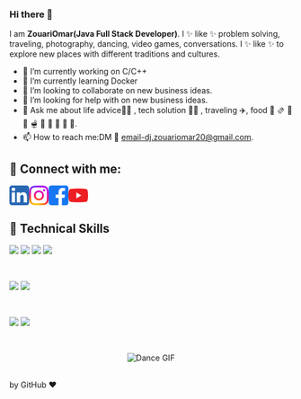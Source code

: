 ### Hi there 👋

I am **ZouariOmar(Java Full Stack Developer)**. I ✨ like ✨  problem solving, traveling, photography, dancing, video games, conversations. I ✨ like ✨  to explore new places with different traditions and cultures.

- 🔭 I’m currently working on C/C++ 
- 🌱 I’m currently learning Docker
- 👯 I’m looking to collaborate on new business ideas.
- 🤔 I’m looking for help with on new business ideas.
- 💬 Ask me about life advice🤣🤣 , tech solution 👩‍💻 , traveling ✈️, food 🌯 🫔 🥗 🥘 🫕 🥫 🍝 🍜 🍲 🍛.
- 📫 How to reach me:DM 📱 email-dj.zouariomar20@gmail.com.

## 🤝 Connect with me:

<a href="https://www.linkedin.com/in/zouari-omar-143239283/"><img align="left" src="https://raw.githubusercontent.com/deepajarout/deepajarout/main/5296501_linkedin_network_linkedin logo_icon.png" alt="deepa Jarout | LinkedIn" width="35px"/></a>

<a href="https://www.instagram.com/zouari.omar.20/"><img align="left" src="https://raw.githubusercontent.com/deepajarout/deepajarout/main/5296765_camera_instagram_instagram logo_icon.png" alt="deepa Jarout| Instagram" width="35px"/></a>

<a href="https://www.facebook.com/profile.php?id=100094115903416"><img align="left" src="https://raw.githubusercontent.com/deepajarout/deepajarout/main/5365678_fb_facebook_facebook logo_icon.png" alt="deepa Jarout| Facebook" width="35px"/></a>

<a href="https://www.youtube.com/channel/UCIc-2n3cDyTeJWl9gEVf-oA"><img align="left" src="https://raw.githubusercontent.com/deepajarout/deepajarout/main/5296521_play_video_vlog_youtube_youtube logo_icon.png" alt="deepa Jarout| Youtube" width="35px"/></a>

</br>
</br>


## 💼 Technical Skills

![](https://img.shields.io/badge/gaming-unity-informational?style=flat&logo=unity&logoColor=white)
![](https://img.shields.io/badge/Code-HTML5-informational?style=flat&logo=HTML5&color=E34F26)
![](https://img.shields.io/badge/-3.12.0-Py?style=plastic&logo=python&logoColor=bleu&label=Pyhton&link=https%3A%2F%2Fwww.python.org)
![](https://img.shields.io/badge/-C23-C?style=plastic&logo=c&logoColor=180%2C180%2C120&label=C)

</br>

![](https://img.shields.io/badge/Tools-Git-informational?style=flat&logo=Git&color=F05032)
![](https://img.shields.io/badge/Tools-GitHub-informational?style=flat&logo=GitHub&color=181717)

</br>

![](https://img.shields.io/badge/-2023.4-Linux?logo=Linux&logoColor=bleu&label=Kali&cacheSeconds=https%3A%2F%2Fwww.kali.org)
![](https://img.shields.io/badge/-Win11-win?logo=Windows&logoColor=bleu&label=Windows&cacheSeconds=https%3A%2F%2Fwww.microsoft.com)

</br>

<p align="center">
  <img src="https://media.giphy.com/media/l1KVaj5Ucbi93wxKE/giphy.gif" alt="Dance GIF" width="300" height="300"/>
</p>


</br>
by GitHub ❤
